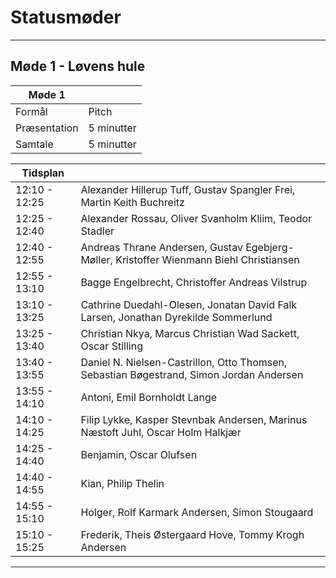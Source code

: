 # Statusmøder

--------------------------------------------------------------------------------------------------------

## Møde 1 - Løvens hule

| Møde 1        |               |
| ------------- | ------------- |
| Formål        | Pitch         |
| Præsentation  | 5 minutter    |
| Samtale       | 5 minutter    |

| Tidsplan      |               |
| --------------| --------------|
| 12:10 - 12:25 | Alexander Hillerup Tuff, Gustav Spangler Frei, Martin Keith Buchreitz |
| 12:25 - 12:40 | Alexander Rossau, Oliver Svanholm Kliim, Teodor Stadler |
| 12:40 - 12:55 | Andreas Thrane Andersen, Gustav Egebjerg-Møller, Kristoffer Wienmann Biehl Christiansen |
| 12:55 - 13:10 | Bagge Engelbrecht, Christoffer Andreas Vilstrup |
| 13:10 - 13:25 | Cathrine Duedahl-Olesen, Jonatan David Falk Larsen, Jonathan Dyrekilde Sommerlund |
| 13:25 - 13:40 | Christian Nkya, Marcus Christian Wad Sackett, Oscar Stilling |
| 13:40 - 13:55 | Daniel N. Nielsen-Castrillon, Otto Thomsen, Sebastian Bøgestrand, Simon Jordan Andersen |
| 13:55 - 14:10 | Antoni, Emil Bornholdt Lange |
| 14:10 - 14:25 | Filip Lykke, Kasper Stevnbak Andersen, Marinus Næstoft Juhl, Oscar Holm Halkjær |
| 14:25 - 14:40 | Benjamin, Oscar Olufsen |
| 14:40 - 14:55 | Kian, Philip Thelin |
| 14:55 - 15:10 | Holger, Rolf Karmark Andersen, Simon Stougaard |
| 15:10 - 15:25 | Frederik, Theis Østergaard Hove, Tommy Krogh Andersen |



































































































































































































































































































































































































































































































































































































































































































































































































































































































































































































--------------------------------------------------------------------------------------------------------
